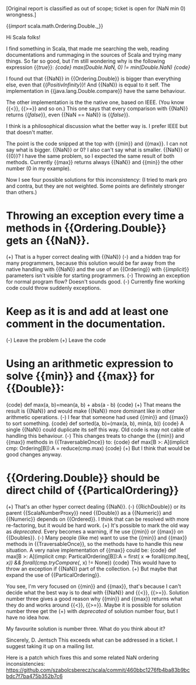 [Original report is classified as out of scope; ticket is open for (NaN min 0) wrongness.]

{{*import* scala.math.Ordering.Double._}}

Hi Scala folks!

I find something in Scala, that made me searching the web, reading documentations and rummaging in the sources of Scala and trying many things. So far so good, but I'm still wondering why is the following expression {{*true*}}:
*{code}
max(Double.NaN, 0) != min(Double.NaN)
{code}*

I found out that {{NaN}} in {{Ordering.Double}} is bigger than everything else, even that {{_PositivInfinity_}}! And {{NaN}} is equal to it self. The implementation in {{java.lang.Double.compare}} have the same behaviour.

The other implementation is the the native one, based on IEEE. (You know {{<}}, {{>=}} and so on.) This one says that every comparison with {{NaN}} returns {{*false*}}, even {{NaN&nbsp;==&nbsp;NaN}} is {{*false*}}.

I think is a philosophical discussion what the better way is. I prefer IEEE but that doesn't matter.

The point is the code snipped at the top with {{min}} and {{max}}. I can not say what is bigger. {{NaN}} or 0? I also can't say what is smaller. {{NaN}} or {{0}}? I have the same problem, so I expected the same result of both methods. Currently {{max}} returns always {{NaN}} and {{min}} the other number (0 in my example).

Now I see four possible solutions for this inconsistency:
(I tried to mark pro and contra, but they are not weighted. Some points are definitely stronger than others.)

# Throwing an exception every time a methods in {{Ordering.Double}} gets an {{NaN}}.
  (+) That is a hyper correct dealing with {{NaN}}
  (-) and a hidden trap for many programmers, because this solution would be far away from the native handling with {{NaN}} and the use of an {{Ordering}} with {{*implicit*}} parameters isn't visible for starting programmers.
  (-) Throwing an exception for normal program flow? Doesn't sounds good.
  (-) Currently fine working code could throw suddenly exceptions.
# Keep as it is and add at least one comment in the documentation.
  (-) Leave the problem
  (+) Leave the code
# Using an arithmetic expression to solve {{min}} and {{max}} for {{Double}}:
  {code}
  def max(a, b)=mean(a, b) + abs(a - b)
  {code}
  (+) That means the result is {{NaN}} and would make {{NaN}} more dominant like in other arithmetic operations.
  (-) I fear that someone had used {{min}} and {{max}} to sort something.
  {code}
  def sorted(a, b)=(max(a, b), min(a, b))
  {code}
  A single {{NaN}} could duplicate its self this way. Old code is may not cable of handling this behaviour.
  (-) This changes treats to change the {{min}} and {{max}} methods in {{TraversableOnce}} to:
  {code}
  def max[B >: A](implicit cmp: Ordering[B]):A = reduce(cmp.max)
  {code}
  (+) But I think that would be good changes anyway.
# {{Ordering.Double}} should be direct child of {{ParticalOrdering}}
  (+) That's an other hyper correct dealing {{NaN}}.
  (-) {{RichDouble}} or its parent {{ScalaNumberProxy}} need {{Double}} as a {{Numeric}} and {{Numeric}} depends on {{Ordered}}. I think that can be resolved with more re-factoring, but it would be hard work.
  (+) It's possible to mark the old way as *deprecated*. Every becomes a warning, if he use {{min}} or {{max}} on {{Doubles}}.
  (-) Many people (like me) want to use the {{min}} and {{max}} methods in {{TraversableOnce}}, so the methods have to handle this new situation.
  A very naive implementation of {{max}} could be:
  {code}
  def max[B >: A](implicit cmp: ParticalOrdering[B]):A =
    first( x => forall(cmp.lteq(_, x)) && forall(cmp.tryCompare(_, x) != None))
  {code}
  This would have to throw an exception if {{NaN}} part of the collection.
  (+) But maybe that expand the use of {{ParticalOrdering}}.

You see, I'm very focused on {{min}} and {{max}}, that's because I can't decide what the best way is to deal with {{NaN}} and {{<}}, {{>=}}. Solution number three gives a good reason why {{min}} and {{max}} returns what they do and works around {{<}}, {{>=}}.
Maybe it is possible for solution number three get the (+) with *deprecated* of solution number four, but I have no idea how.

My favourite solution is number three. What do you think about it?

Sincerely,
D. Jentsch
This exceeds what can be addressed in a ticket.  I suggest taking it up on a mailing list.

Here is a patch which fixes this and some related NaN ordering inconsistencies: https://github.com/szabolcsberecz/scala/commit/460bbc1276fb4ba83b9bcbdc7f7ba475b352b7c6
